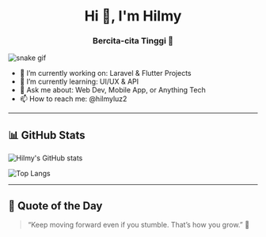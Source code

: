 <h1 align="center">Hi 👋, I'm Hilmy</h1>
<h3 align="center">Bercita-cita Tinggi 🚀</h3>


![snake gif](https://github.com/Mhvanreal/snk/blob/output/github-contribution-grid-snake.gif?raw=true)


- 🔭 I’m currently working on: Laravel & Flutter Projects  
- 🌱 I’m currently learning: UI/UX & API  
- 💬 Ask me about: Web Dev, Mobile App, or Anything Tech  
- 📫 How to reach me: @hilmyluz2

---

## 📊 GitHub Stats

![Hilmy's GitHub stats](https://github-readme-stats.vercel.app/api?username=mhvanreal&show_icons=true&theme=radical)

![Top Langs](https://github-readme-stats.vercel.app/api/top-langs/?username=mhvanreal&layout=compact&theme=tokyonight)

---

## 🧠 Quote of the Day

> “Keep moving forward even if you stumble. That’s how you grow.” 🚀

